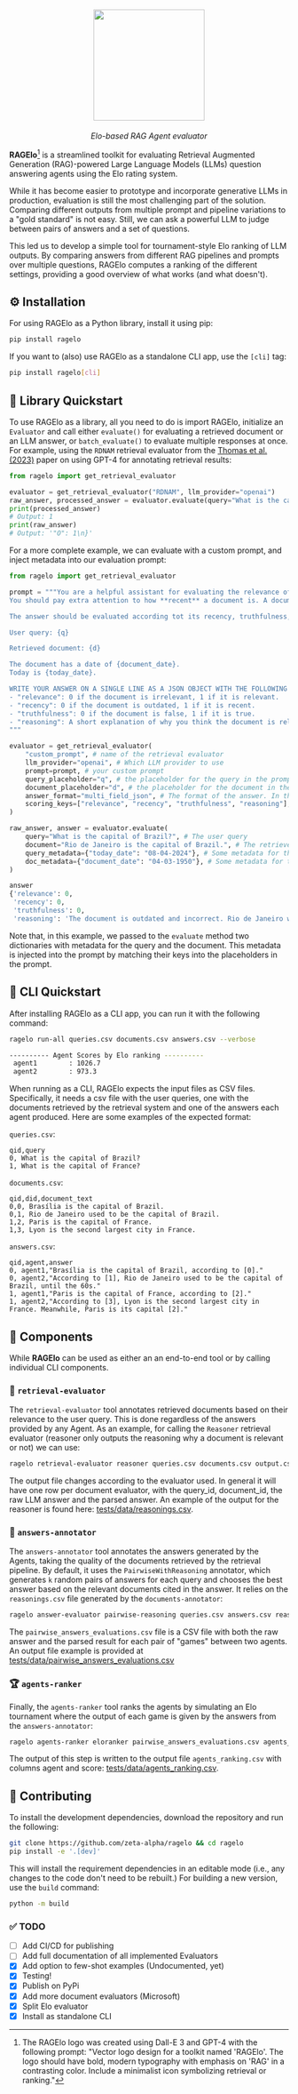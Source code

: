 
<h1 align="center">
<img style="vertical-align:middle" src="https://raw.githubusercontent.com/zetaalphavector/RAGElo/master/docs/images/RAGElo_logo.png" height="200">
</h1>

<p  align="center" >
<i> Elo-based RAG Agent evaluator </i>
</p>


**RAGElo**[^1] is a streamlined toolkit for evaluating Retrieval Augmented Generation (RAG)-powered Large Language Models (LLMs) question answering agents using the Elo rating system.

While it has become easier to prototype and incorporate generative LLMs in production, evaluation is still the most challenging part of the solution. Comparing different outputs from multiple prompt and pipeline variations to a "gold standard" is not easy. Still, we can ask a powerful LLM to judge between pairs of answers and a set of questions. 

This led us to develop a simple tool for tournament-style Elo ranking of LLM outputs. By comparing answers from different RAG pipelines and prompts over multiple questions, RAGElo computes a ranking of the different settings, providing a good overview of what works (and what doesn't). 


## ⚙️ Installation
For using RAGElo as a Python library, install it using pip:

```bash
pip install ragelo
```

If you want to (also) use RAGElo as a standalone CLI app, use the `[cli]` tag:

```bash
pip install ragelo[cli]
```
## 🚀 Library Quickstart

To use RAGElo as a library, all you need to do is import RAGElo, initialize an `Evaluator` and call either `evaluate()` for evaluating a retrieved document or an LLM answer, or `batch_evaluate()` to evaluate multiple responses at once. For example, using the `RDNAM` retrieval evaluator from the [Thomas et al. (2023)](https://arxiv.org/abs/2309.10621) paper on using GPT-4 for annotating retrieval results:

```python
from ragelo import get_retrieval_evaluator

evaluator = get_retrieval_evaluator("RDNAM", llm_provider="openai")
raw_answer, processed_answer = evaluator.evaluate(query="What is the capital of France?", document='Lyon is the second largest city in France.')
print(processed_answer)
# Output: 1
print(raw_answer)
# Output: '"O": 1\n}'
```

For a more complete example, we can evaluate with a custom prompt, and inject metadata into our evaluation prompt:

```python
from ragelo import get_retrieval_evaluator

prompt = """You are a helpful assistant for evaluating the relevance of a retrieved document to a user query.
You should pay extra attention to how **recent** a document is. A document older than 5 years is considered outdated.

The answer should be evaluated according tot its recency, truthfulness, and relevance to the user query.

User query: {q}

Retrieved document: {d}

The document has a date of {document_date}.
Today is {today_date}.

WRITE YOUR ANSWER ON A SINGLE LINE AS A JSON OBJECT WITH THE FOLLOWING KEYS:
- "relevance": 0 if the document is irrelevant, 1 if it is relevant.
- "recency": 0 if the document is outdated, 1 if it is recent.
- "truthfulness": 0 if the document is false, 1 if it is true.
- "reasoning": A short explanation of why you think the document is relevant or irrelevant.
"""

evaluator = get_retrieval_evaluator(
    "custom_prompt", # name of the retrieval evaluator
    llm_provider="openai", # Which LLM provider to use
    prompt=prompt, # your custom prompt
    query_placeholder="q", # the placeholder for the query in the prompt
    document_placeholder="d", # the placeholder for the document in the prompt
    answer_format="multi_field_json", # The format of the answer. In this case, a JSON object with multiple fields
    scoring_keys=["relevance", "recency", "truthfulness", "reasoning"], # Which keys to extract from the answer
)

raw_answer, answer = evaluator.evaluate(
    query="What is the capital of Brazil?", # The user query
    document="Rio de Janeiro is the capital of Brazil.", # The retrieved document
    query_metadata={"today_date": "08-04-2024"}, # Some metadata for the query
    doc_metadata={"document_date": "04-03-1950"}, # Some metadata for the document
)

answer
{'relevance': 0,
 'recency': 0,
 'truthfulness': 0,
 'reasoning': 'The document is outdated and incorrect. Rio de Janeiro was the capital of Brazil until 1960 when it was changed to Brasília.'}
```
Note that, in this example, we passed to the `evaluate` method two dictionaries with metadata for the query and the document. This metadata is injected into the prompt by matching their keys into the placeholders in the prompt.

## 🚀 CLI Quickstart 
After installing RAGElo as a CLI app, you can run it with the following command:
```bash
ragelo run-all queries.csv documents.csv answers.csv --verbose

---------- Agent Scores by Elo ranking ----------
 agent1        : 1026.7
 agent2        : 973.3
```

When running as a CLI, RAGElo expects the input files as CSV files. Specifically, it needs a csv file with the user queries, one with the documents retrieved by the retrieval system and one of the answers each agent produced. Here are some examples of the expected format:

`queries.csv`: 
```csv
qid,query
0, What is the capital of Brazil?
1, What is the capital of France?

```

`documents.csv`:
```csv
qid,did,document_text
0,0, Brasília is the capital of Brazil.
0,1, Rio de Janeiro used to be the capital of Brazil.
1,2, Paris is the capital of France.
1,3, Lyon is the second largest city in France.
```

`answers.csv`:
```csv
qid,agent,answer
0, agent1,"Brasília is the capital of Brazil, according to [0]."
0, agent2,"According to [1], Rio de Janeiro used to be the capital of Brazil, until the 60s."
1, agent1,"Paris is the capital of France, according to [2]."
1, agent2,"According to [3], Lyon is the second largest city in France. Meanwhile, Paris is its capital [2]."
```


## 🧩 Components
While **RAGElo** can be used as either an an end-to-end tool or by calling individual CLI components.

### 📜 `retrieval-evaluator`
The `retrieval-evaluator` tool annotates retrieved documents based on their relevance to the user query. This is done regardless of the answers provided by any Agent. As an example, for calling the `Reasoner` retrieval evaluator (reasoner only outputs the reasoning why a document is relevant or not) we can use:

```bash
ragelo retrieval-evaluator reasoner queries.csv documents.csv output.csv
```
The output file changes according to the evaluator used. In general it will have one row per document evaluator, with the query_id, document_id, the raw LLM answer and the parsed answer. An example of the output for the reasoner is found here: [tests/data/reasonings.csv](https://github.com/zetaalphavector/RAGElo/blob/master/tests/data/reasonings.csv).

### 💬 `answers-annotator`

The `answers-annotator` tool annotates the answers generated by the Agents, taking the quality of the documents retrieved by the retrieval pipeline. By default, it uses the `PairwiseWithReasoning` annotator, which generates `k` random pairs of answers for each query and chooses the best answer based on the relevant documents cited in the answer. It relies on the `reasonings.csv` file generated by the `documents-annotator`:

```bash
ragelo answer-evaluator pairwise-reasoning queries.csv answers.csv reasonings.csv pairwise_answers_evaluations.csv
```

The `pairwise_answers_evaluations.csv` file is a CSV file with both the raw answer and the parsed result for each pair of "games" between two agents. An output file example is provided at [tests/data/pairwise_answers_evaluations.csv](https://github.com/zetaalphavector/RAGElo/blob/master/tests/data/pairwise_answers_evaluations.csv)
 
### 🏆 `agents-ranker`

Finally, the `agents-ranker` tool ranks the agents by simulating an Elo tournament where the output of each game is given by the answers from the `answers-annotator`:

```bash
ragelo agents-ranker eloranker pairwise_answers_evaluations.csv agents_ranking.csv
```
The output of this step is written to the output file `agents_ranking.csv` with columns agent and score: [tests/data/agents_ranking.csv](https://github.com/zetaalphavector/RAGElo/blob/master/tests/data/agents_ranking.csv).


## 🙋 Contributing

To install the development dependencies, download the repository and run the following:

```bash
git clone https://github.com/zeta-alpha/ragelo && cd ragelo
pip install -e '.[dev]'
```

This will install the requirement dependencies in an editable mode (i.e., any changes to the code don't need to be rebuilt.)
For building a new version, use the `build` command:

```bash
python -m build
```

### ✅ TODO
- [ ] Add CI/CD for publishing
- [ ] Add full documentation of all implemented Evaluators
- [x] Add option to few-shot examples (Undocumented, yet)
- [x] Testing!
- [x] Publish on PyPi
- [x] Add more document evaluators (Microsoft)
- [x] Split Elo evaluator
- [x] Install as standalone CLI

[^1]: The RAGElo logo was created using Dall-E 3 and GPT-4 with the following prompt: "Vector logo design for a toolkit named 'RAGElo'. The logo should have bold, modern typography with emphasis on 'RAG' in a contrasting color. Include a minimalist icon symbolizing retrieval or ranking."
